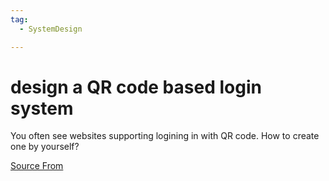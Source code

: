 ```yaml
---
tag:
  - SystemDesign

---
```

  
# design a QR code based login system

You often see websites supporting logining in with QR code. How to create one by yourself?


[Source From](https://bigfrontend.dev/design/QRcode-to-login)

  